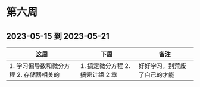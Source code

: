 # 第六周

## 2023-05-15 到 2023-05-21

| 这周                                    | 下周                             | 备注                         |
| --------------------------------------- | -------------------------------- | ---------------------------- |
| 1. 学习偏导数和微分方程 2. 存储器相关的 | 1. 搞定微分方程 2. 搞完计组 2 章 | 好好学习，别荒废了自己的才能 |
